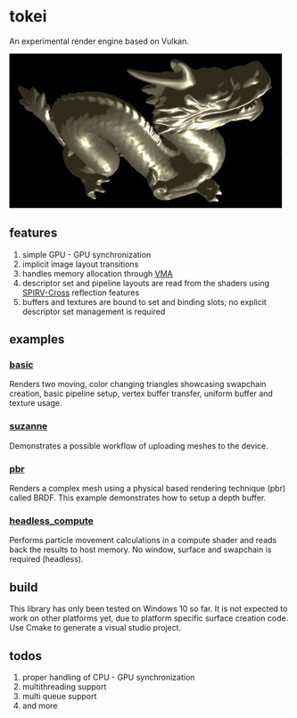 # tokei
An experimental render engine based on Vulkan.

![pbr screenshot](pbr_screenshot.JPG)

## features

1. simple GPU - GPU synchronization
2. implicit image layout transitions
3. handles memory allocation through [VMA](https://github.com/GPUOpen-LibrariesAndSDKs/VulkanMemoryAllocator)
4. descriptor set and pipeline layouts are read from the shaders using [SPIRV-Cross](https://github.com/KhronosGroup/SPIRV-Cross) reflection features
5. buffers and textures are bound to set and binding slots; no explicit descriptor set management is required

## examples

### [basic](https://github.com/sagering/tokei/tree/main/examples/basic)

Renders two moving, color changing triangles showcasing swapchain creation, basic pipeline setup, vertex buffer transfer, uniform buffer and texture usage.

### [suzanne](https://github.com/sagering/tokei/tree/main/examples/suzanne)

Demonstrates a possible workflow of uploading meshes to the device.

### [pbr](https://github.com/sagering/tokei/tree/main/examples/pbr)

Renders a complex mesh using a physical based rendering technique (pbr) called BRDF. This example demonstrates how to setup a depth buffer.

### [headless_compute](https://github.com/sagering/tokei/tree/main/examples/headless_compute)

Performs particle movement calculations in a compute shader and reads back the results to host memory. No window, surface and swapchain is required (headless).

## build

This library has only been tested on Windows 10 so far. It is not expected to work on other platforms yet, due to platform specific surface creation code. Use Cmake to generate a visual studio project.

## todos

1. proper handling of CPU - GPU synchronization
2. multithreading support
3. multi queue support
4. and more
